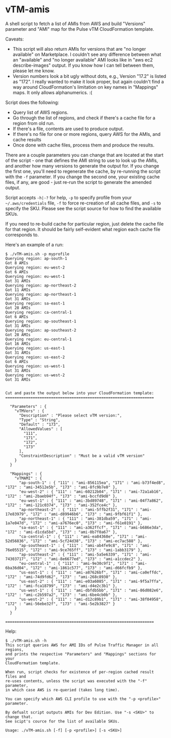 # vTM-amis

A shell script to fetch a list of AMIs from AWS and build "Versions" parameter and "AMI" map for the Pulse vTM CloudFormation template.

Caveats:

- This script will also return AMIs for versions that are "no longer available" on Marketplace. I couldn't see any difference between what an "available" and "no longer available" AMI looks like in "aws ec2 describe-images" output. If you know how I can tell between them, please let me know.
- Version numbers look a bit ugly without dots, e.g., Version "17.2" is listed as "172". I really wanted to make it look proper, but again couldn't find a way around CloudFormation's limitation on key names in "Mappings" maps. It only allows alphanumerics. :(

Script does the following:
- Query list of AWS regions.
- Go through the list of regions, and check if there's a cache file for a region from old run.
- If there's a file, contents are used to produce output.
- If there's no file for one or more regions, query AWS for the AMIs, and cache results
- Once done with cache files, process them and produce the results.

There are a couple parameters you can change that are located at the start of the script - one that defines the AMI string to use to look up the AMIs, and another how many versions to generate the output for. If you change the first one, you'll need to regenerate the cache, by re-running the script with the `-f` parameter. If you change the second one, your existing cache files, if any, are good - just re-run the script to generate the amended output.

Script accepts `-h|-?` for help, `-p` to specify profile from your `~/.aws/credentials` file, `-f` to force re-creation of all cache files, and `-s` to specify the SKU. Please see the script source for how to find the available SKUs.

If you need to re-build cache for particular region, just delete the cache file for that region. It should be fairly self-evident what region each cache file corresponds to.

Here's an example of a run:

```
$ ./vTM-amis.sh -p myprofile
Querying region: ap-south-1
Got 8 AMIs
Querying region: eu-west-2
Got 6 AMIs
Querying region: eu-west-1
Got 31 AMIs
Querying region: ap-northeast-2
Got 11 AMIs
Querying region: ap-northeast-1
Got 31 AMIs
Querying region: sa-east-1
Got 28 AMIs
Querying region: ca-central-1
Got 6 AMIs
Querying region: ap-southeast-1
Got 31 AMIs
Querying region: ap-southeast-2
Got 28 AMIs
Querying region: eu-central-1
Got 16 AMIs
Querying region: us-east-1
Got 31 AMIs
Querying region: us-east-2
Got 6 AMIs
Querying region: us-west-1
Got 31 AMIs
Querying region: us-west-2
Got 31 AMIs


Cut and paste the output below into your CloudFormation template:
=================================================================

  "Parameters" : {
    "vTMVers" : {
      "Description" : "Please select vTM version:",
      "Type" : "String",
      "Default" : "173",
      "AllowedValues" : [
        "111",
        "171",
        "172",
        "173"
      ],
      "ConstraintDescription" : "Must be a valid vTM version"
    }
  }

  "Mappings" : {
    "vTMAMI" : {
      "ap-south-1" : { "111" : "ami-856115ea", "171" : "ami-b73f4ed8", "172" : "ami-34512e5b", "173" : "ami-8fc9b7e0" },
      "eu-west-2" : { "111" : "ami-60212b04", "171" : "ami-72a1ab16", "172" : "ami-2baeb94f", "173" : "ami-bccfd9d8" },
      "eu-west-1" : { "111" : "ami-3bd89748", "171" : "ami-04f7a862", "172" : "ami-121c0374", "173" : "ami-352fce4c" },
      "ap-northeast-2" : { "111" : "ami-5ffb2f31", "171" : "ami-17e83979", "172" : "ami-d89946b6", "173" : "ami-9fbf61f1" },
      "ap-northeast-1" : { "111" : "ami-381dba59", "171" : "ami-1a7e047d", "172" : "ami-a7676ec0", "173" : "ami-f61e0191" },
      "sa-east-1" : { "111" : "ami-a362ffcf", "171" : "ami-b686e3da", "172" : "ami-d1cda5bd", "173" : "ami-0b7f0a67" },
      "ca-central-1" : { "111" : "ami-ea84368e", "171" : "ami-52d56836", "172" : "ami-5cf24d38", "173" : "ami-ec7ac588" },
      "ap-southeast-1" : { "111" : "ami-ab4fe9c8", "171" : "ami-76e05515", "172" : "ami-9ce765ff", "173" : "ami-1abb3179" },
      "ap-southeast-2" : { "111" : "ami-5a5e6339", "171" : "ami-74303717", "172" : "ami-8e6677ed", "173" : "ami-a1ccdec2" },
      "eu-central-1" : { "111" : "ami-9e30c9f1", "171" : "ami-6ba36d04", "172" : "ami-1861c577", "173" : "ami-d66fcfb9" },
      "us-east-1" : { "111" : "ami-a87626bf", "171" : "ami-ca0effdc", "172" : "ami-74d9fd62", "173" : "ami-268c8930" },
      "us-east-2" : { "111" : "ami-e03a6085", "171" : "ami-9f5a7ffa", "172" : "ami-fca18799", "173" : "ami-d4e2c3b1" },
      "us-west-1" : { "111" : "ami-dbfdb5bb", "171" : "ami-86d082e6", "172" : "ami-c2b597a2", "173" : "ami-6be4cb0b" },
      "us-west-2" : { "111" : "ami-d12c89b1", "171" : "ami-38f04958", "172" : "ami-56ebe32f", "173" : "ami-5e2b3827" }
    }
  }

=================================================================
```

Help:

```
$ ./vTM-amis.sh -h
This script queries AWS for AMI IDs of Pulse Traffic Manager in all regions,
and prints the respective "Parameters" and "Mappings" sections for your
CloudFormation template.

When run, script checks for existence of per-region cached result files and
re-uses contents, unless the script was executed with the "-f" parameter,
in which case AWS is re-queried (takes long time).

You can specify which AWS CLI profile to use with the "-p <profile>" parameter.

By defualt script outputs AMIs for Dev Edition. Use "-s <SKU>" to change that.
See scipt's cource for the list of available SKUs.

Usage: ./vTM-amis.sh [-f] [-p <profile>] [-s <SKU>]

```

